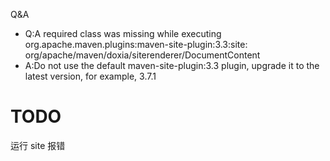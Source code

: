 Q&A
* Q:A required class was missing while executing org.apache.maven.plugins:maven-site-plugin:3.3:site: org/apache/maven/doxia/siterenderer/DocumentContent
* A:Do not use the default maven-site-plugin:3.3 plugin, upgrade it to the latest version, for example, 3.7.1


# TODO 
运行 site 报错
